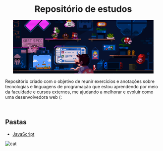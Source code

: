 <h1 align="center"> Repositório de estudos </h1>

<p align="center">
  <img alt="mario no computador" src="https://github.com/fernandadiasm/study/blob/main/public/home.gif" width="90%">
</p>

<p> Repositório criado com o objetivo de reunir exercícios e anotações sobre tecnologias e linguagens de programação que estou aprendendo por meio da faculdade e cursos externos, me ajudando a melhorar e evoluir como uma desenvolvedora web (:</p>
<br>

<h2> Pastas </h2>

- [JavaScript](javascript)


![cat](https://raw.githubusercontent.com/catppuccin/catppuccin/main/assets/footers/gray0_ctp_on_line.svg?sanitize=true)
